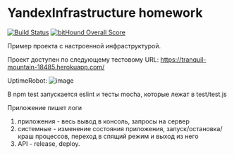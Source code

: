 # YandexInfrastructure homework

[![Build Status](https://travis-ci.org/olesyasidyaka/YandexInfrastructure.svg?branch=master)](https://travis-ci.org/olesyasidyaka/YandexInfrastructure)
[![bitHound Overall Score](https://www.bithound.io/github/olesyasidyaka/YandexInfrastructure/badges/score.svg)](https://www.bithound.io/github/olesyasidyaka/YandexInfrastructure)

Пример проекта с настроенной инфраструктурой. 

Проект доступен по следующему тестовому URL: https://tranquil-mountain-18485.herokuapp.com/

UptimeRobot:
![image](https://cloud.githubusercontent.com/assets/3005611/17571139/a208a75a-5f57-11e6-984f-639c71fe1f84.png)

В npm test запускается eslint и тесты mocha, которые лежат в test/test.js

Приложение пишет логи
1. приложения - весь вывод в консоль, запросы на сервер
2. системные - изменение состояния приложения, запуск/остановка/краш процессов, переход в спящий режим и выход из него
3. API - release, deploy.
